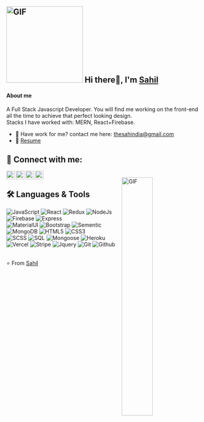<div >

## <img width="200" height="200" alt="GIF" src="https://media2.giphy.com/media/fkZukR450RQ1qnGaq9/giphy.gif" /> Hi there👋, I'm [Sahil](https://github.com/thesahindia) 
 </div> 

#### About me  
A Full Stack Javascript Developer. You will find me working on the front-end all the time to achieve that perfect looking design. </br>
Stacks I have worked with: MERN, React+Firebase.
- 📮 Have work for me? contact me here: thesahindia@gmail.com
- 📝 [Resume](https://www.canva.com/design/DAEhFZAXD6U/ewCdk5hDwKMTrTgULliO3g/view?)



 ## 🔌 Connect with me:

[<img align="left" alt="Sahil's Linkedin | LinkedIn" width="22px" src="https://cdn.jsdelivr.net/npm/simple-icons@v3/icons/linkedin.svg" />][linkedin]
[<img align="left" alt="Sahil's Telegram | Telegram" width="22px" src="https://cdn.jsdelivr.net/npm/simple-icons@v3/icons/telegram.svg" />][telegram]
[<img align="left" alt="Sahil's Instagram | Instagram" width="22px" src="https://cdn.jsdelivr.net/npm/simple-icons@v3/icons/instagram.svg" />][instagram]
[<img align="left" alt="Sahil's Email | Email" width="22px" src="https://cdn.jsdelivr.net/npm/simple-icons@v3/icons/gmail.svg" />][email]

<br /> 

<img align="right" alt="GIF" width="40%" src="https://media.giphy.com/media/jRf5fsn8G6YaogAWxn/source.gif" />


## 🛠️ Languages & Tools


![JavaScript](https://img.shields.io/badge/-JavaScript-000000?style=flat&logo=javascript)
![React](https://img.shields.io/badge/-React-000000?style=flat&logo=react)
![Redux](https://img.shields.io/badge/-Redux-000000?style=flat&logo=redux)
![NodeJs](https://img.shields.io/badge/-NodeJs-000000?style=flat&logo=node.js)
![Firebase](https://img.shields.io/badge/-Firebase-000000?style=flat&logo=firebase)
![Express](https://img.shields.io/badge/Express-000000?style=flat&logo=express) <br />
![MaterialUI](https://img.shields.io/badge/Material_UI-000000?style=flat&logo=materialui) 
![Bootstrap](https://img.shields.io/badge/Bootstrap-000000?style=flat&logo=bootstrap)
![Sementic](https://img.shields.io/badge/-Sementic_UI-000000?style=flat&logo=semanticuireact)
![MongoDB](https://img.shields.io/badge/-MongoDB-000000?style=flat&logo=mongodb)
![HTML5](https://img.shields.io/badge/-HTML5-000000?style=flat&logo=html5) 
![CSS3](https://img.shields.io/badge/-CSS-000000?style=flat&logo=css3)  <br />
![SCSS](https://img.shields.io/badge/-SCSS-000000?style=flat&logo=sass)
![SQL](https://img.shields.io/badge/-SQL-000000?style=flat&logo=mysql)
![Mongoose](https://img.shields.io/badge/-Mongoose-000000?style=flat&logo=mongoose)
![Heroku](https://img.shields.io/badge/-Heroku-000000?style=flat&logo=heroku)
![Vercel](https://img.shields.io/badge/-Vercel-000000?style=flat&logo=vercel)
![Stripe](https://img.shields.io/badge/-Stripe-000000?style=flat&logo=stripe)
![Jquery](https://img.shields.io/badge/-Jquery-000000?style=flat&logo=jquery)
![Git](https://img.shields.io/badge/-Git-000000?style=flat&logo=git)
![Github](https://img.shields.io/badge/-Github-000000?style=flat&logo=github) <br />
 <br />



⭐️ From [Sahil](https://github.com/thesahindia)

[linkedin]: https://www.linkedin.com/in/sahindia/
[instagram]: https://instagram.com/thesahindia
[telegram]: https://t.me/thesahindia
[email]: mailto:thesahindia@gmail.com
